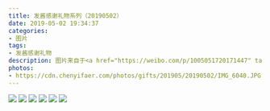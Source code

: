 ```yaml
---
title: 发酱感谢礼物系列（20190502）
date: 2019-05-02 19:34:37
categories:
- 图片
tags:
- 发酱感谢礼物
description: 图片来自于<a href="https://weibo.com/p/1005051720171447" target="_blank">quanmmmmm</a><br/>“龙骨同学真是心灵手巧～我也一直很喜欢手工，偏爱皮具和木制品。（参考喜瑞斯店里卖的那些小东西），虽然自己没什么手工经验，但看到别人做的成品也觉得很开心。不知道你们是不是和我一样，我还喜欢看别人制作东西的视频，不管是做皮具的，做刀的，做菜的，每一种都看着很舒服，能让人获得一种inner peace。人要是每天有一万小时就好了，好多东西都可以去学习～”
photos: 
- https://cdn.chenyifaer.com/photos/gifts/201905/20190502/IMG_6040.JPG
---
```


![](https://cdn.chenyifaer.com/photos/gifts/201905/20190502/IMG_6041.JPG)
![](https://cdn.chenyifaer.com/photos/gifts/201905/20190502/IMG_6042.JPG)
![](https://cdn.chenyifaer.com/photos/gifts/201905/20190502/IMG_6043.JPG)
![](https://cdn.chenyifaer.com/photos/gifts/201905/20190502/IMG_6044.JPG)
![](https://cdn.chenyifaer.com/photos/gifts/201905/20190502/IMG_6045.JPG)
![](https://cdn.chenyifaer.com/photos/gifts/201905/20190502/IMG_6046.JPG)
